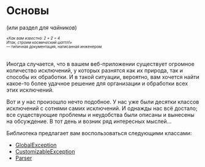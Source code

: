 # Основы

(или раздел _для чайников_)

<span style="font-size: 70%;">
    <em>
        &laquo;Как вам известно: 2 + 2 = 4
        <br/>Итак, строим космический шаттл!&raquo;
    </em>
    <br/>&mdash; типичная документация, написанная инженером
</span>

<br/>Иногда случается, что в вашем веб-приложении существует огромное количество исключений, у которых разнятся как их
природа, так и способы их обработки. И в такой ситуации, вероятно, вам хочется найти какое-то более удачное решение
для организации и обработки всех этих исключений.

Вот и у нас произошло нечто подобное. У нас уже были десятки классов исключений с сотнями самих исключений. И однажды
нас всё достало; все существующие проблемы и неудобства были описаны и вынесены на обсуждение. В тот день и возник ряд
интересных мыслей...

Библиотека предлагает вам воспользоваться следующими классами:
- [GlobalException](global-exception.md)
- [CustomizableException](customizable-exception.md)
- [Parser](parser.md)
